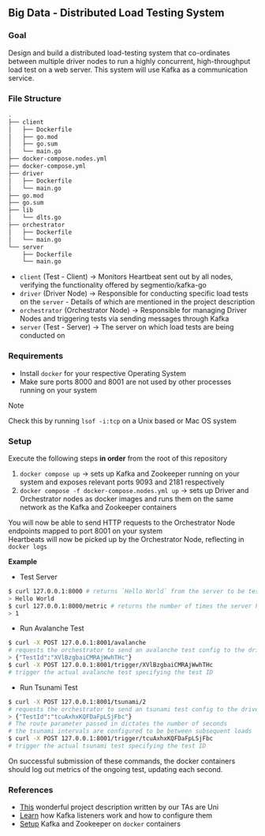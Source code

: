 ## Big Data - Distributed Load Testing System
### Goal
Design and build a distributed load-testing system that co-ordinates between
multiple driver nodes to run a highly concurrent, high-throughput load test on a
web server. This system will use Kafka as a communication service.

### File Structure
```bash
.
├── client
│   ├── Dockerfile
│   ├── go.mod
│   ├── go.sum
│   └── main.go
├── docker-compose.nodes.yml
├── docker-compose.yml
├── driver
│   ├── Dockerfile
│   └── main.go
├── go.mod
├── go.sum
├── lib
│   └── dlts.go
├── orchestrator
│   ├── Dockerfile
│   └── main.go
└── server
    ├── Dockerfile
    └── main.go
```
- `client` (Test - Client) -> Monitors Heartbeat sent out by all nodes, verifying the functionality offered by segmentio/kafka-go
- `driver` (Driver Node) -> Responsible for conducting specific load tests on the `server` - Details of which are mentioned in the project description
- `orchestrator` (Orchestrator Node) -> Responsible for managing Driver Nodes and triggering tests via sending messages through Kafka
- `server` (Test - Server) -> The server on which load tests are being conducted on

### Requirements
- Install `docker` for your respective Operating System
- Make sure ports 8000 and 8001 are not used by other processes running on your system
> [!NOTE]
> Check this by running `lsof -i:tcp` on a Unix based or Mac OS system
### Setup
Execute the following steps **in order** from the root of this repository
1. `docker compose up` -> sets up Kafka and Zookeeper running on your system and exposes relevant ports 9093 and 2181 respectively
2. `docker compose -f docker-compose.nodes.yml up` -> sets up Driver and Orchestrator nodes as docker images and runs them on the same network as the Kafka and Zookeeper containers

You will now be able to send HTTP requests to the Orchestrator Node endpoints mapped to port 8001 on your system  
Heartbeats will now be picked up by the Orchestrator Node, reflecting in `docker logs`
  
**Example**  
- Test Server
```sh 
$ curl 127.0.0.1:8000 # returns `Hello World` from the server to be tested
> Hello World
$ curl 127.0.0.1:8000/metric # returns the number of times the server has been sent a request
> 1
```
- Run Avalanche Test
```sh
$ curl -X POST 127.0.0.1:8001/avalanche
# requests the orchestrator to send an avalanche test config to the driver nodes
> {"TestId":"XVlBzgbaiCMRAjWwhTHc"}
$ curl -X POST 127.0.0.1:8001/trigger/XVlBzgbaiCMRAjWwhTHc
# trigger the actual avalanche test specifying the test ID
```
- Run Tsunami Test
```sh
$ curl -X POST 127.0.0.1:8001/tsunami/2
# requests the orchestrator to send an tsunami test config to the driver nodes
> {"TestId":"tcuAxhxKQFDaFpLSjFbc"}
# The route parameter passed in dictates the number of seconds
# the tsunami intervals are configured to be between subsequent loads
$ curl -X POST 127.0.0.1:8001/trigger/tcuAxhxKQFDaFpLSjFbc
# trigger the actual tsunami test specifying the test ID
```
On successful submission of these commands, the docker containers should log out metrics of the ongoing test, updating each second.
### References
- [This](https://hackmd.io/@pesu-bigdata/S1nvSXAza) wonderful project description written by our TAs are Uni
- [Learn](https://rmoff.net/2018/08/02/kafka-listeners-explained/) how Kafka listeners work and how to configure them
- [Setup](https://www.baeldung.com/ops/kafka-docker-setup) Kafka and Zookeeper on `docker` containers
